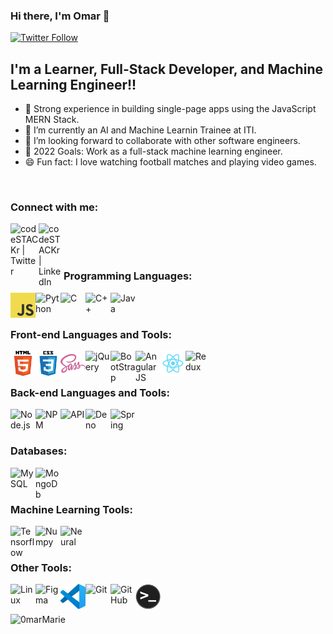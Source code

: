 ### Hi there, I'm Omar 👋 

<!-- [![Website](https://img.shields.io/website?label=codeSTACKr.com&style=for-the-badge&url=https%3A%2F%2Fcodestackr.com)](https://codestackr.com) -->
[![Twitter Follow](https://img.shields.io/twitter/follow/0marMarie?color=1DA1F2&logo=twitter&style=for-the-badge)](https://twitter.com/intent/follow?original_referer=https%3A%2F%2Fgithub.com%2F0marMarie&screen_name=0marMarie)

## I'm a Learner, Full-Stack Developer, and Machine Learning Engineer!!

- 💪 Strong experience in building single-page apps using the JavaScript MERN Stack.
- 🌱 I’m currently an AI and Machine Learnin Trainee at ITI.
- 🔭 I’m looking forward to collaborate with other software engineers.
- 🥅 2022 Goals: Work as a full-stack machine learning engineer.
- 😄 Fun fact: I love watching football matches and playing video games.

<br />

### Connect with me:

[<img align="left" alt="codeSTACKr | Twitter" width="45px" src="https://img.icons8.com/color/48/000000/twitter--v1.png"/>][twitter]

[<img align="left" alt="codeSTACKr | LinkedIn" width="40px" src="https://img.icons8.com/external-justicon-flat-justicon/64/000000/external-linkedin-social-media-justicon-flat-justicon.png"/>][linkedin]

<br />
<br />
<br />



### Programming Languages:

<!-- JavaScript / Python / C / C++ / Java -->
<img align="left" alt="JavaScript" width="40px" src="https://raw.githubusercontent.com/github/explore/80688e429a7d4ef2fca1e82350fe8e3517d3494d/topics/javascript/javascript.png" />

<img align="left" alt="Python" width="40px" src="https://img.icons8.com/color/96/000000/python--v1.png" />

<img align="left" alt="C" width="40px" src="https://img.icons8.com/color/48/000000/c-programming.png" />

<img align="left" alt="C++" width="40px"  src="https://img.icons8.com/color/48/000000/c-plus-plus-logo.png" />

<img align="left" alt="Java" width="45px" src="https://img.icons8.com/color/48/000000/java-coffee-cup-logo--v1.png" />


<br />
<br />

### Front-end Languages and Tools:

<!-- HTML, CSS, JQuery, BootStrap, Sass, Angular, React, Redux, ReactNative -->
<img align="left" alt="HTML5" width="40px" src="https://raw.githubusercontent.com/github/explore/80688e429a7d4ef2fca1e82350fe8e3517d3494d/topics/html/html.png" />

<img align="left" alt="CSS3" width="40px" src="https://raw.githubusercontent.com/github/explore/80688e429a7d4ef2fca1e82350fe8e3517d3494d/topics/css/css.png" />

<img align="left" alt="Sass" width="40px" src="https://raw.githubusercontent.com/github/explore/80688e429a7d4ef2fca1e82350fe8e3517d3494d/topics/sass/sass.png" />

<img align="left" alt="jQuery" width="40px" src="https://img.icons8.com/external-tal-revivo-shadow-tal-revivo/48/000000/external-jquery-is-a-javascript-library-designed-to-simplify-html-logo-shadow-tal-revivo.png"/>

<img align="left" alt="BootStrap" width="40px" src="https://img.icons8.com/color/48/000000/bootstrap.png"/>

<img align="left" alt="AngularJS" width="40px" src="https://img.icons8.com/color/48/000000/angularjs.png"/>

<img align="left" alt="React" width="40px" src="https://raw.githubusercontent.com/github/explore/80688e429a7d4ef2fca1e82350fe8e3517d3494d/topics/react/react.png" />

<img align="left" alt="Redux" width="40px" src="https://img.icons8.com/color/48/000000/redux.png"/>

<br />
<br />

### Back-end Languages and Tools:

<!-- Nodejs, Expressjs, API's -->
<img align="left" alt="Node.js" width="40px" src="https://img.icons8.com/color/48/000000/nodejs.png"/>

<img align="left" alt="NPM" width="40px" src="https://img.icons8.com/color/48/000000/npm.png"/>

<img align="left" alt="API" width="40px" src="https://img.icons8.com/external-soft-fill-juicy-fish/60/000000/external-api-microservices-soft-fill-soft-fill-juicy-fish-2.png"/>

<img align="left" alt="Deno" width="40px" src="https://img.icons8.com/external-tal-revivo-fresh-tal-revivo/56/000000/external-deno-a-secure-runtime-for-javascript-and-typescript-logo-fresh-tal-revivo.png"/>

<img align="left" alt="Spring" width="40px" src="https://img.icons8.com/color/48/000000/spring-logo.png"/>

<br>
<br>

### Databases:

<!-- mySQL, mongodb -->
<img align="left" alt="MySQL" width="40px" src="https://img.icons8.com/color/48/000000/mysql-logo.png"/>

<img align="left" alt="MongoDb" width="40px" src="https://img.icons8.com/external-tal-revivo-shadow-tal-revivo/48/000000/external-mongodb-a-cross-platform-document-oriented-database-program-logo-shadow-tal-revivo.png"/>

<br />
<br />

### Machine Learning Tools:

<!-- Tensorflow, Keras, Numpy, Pandas -->
<img align="left" alt="Tensorflow" width="40px" src="https://img.icons8.com/color/48/000000/tensorflow.png"/>

<img align="left" alt="Numpy" width="40px" src="https://img.icons8.com/color/48/000000/numpy.png"/>

<img align="left" alt="Neural" width="40px" src="https://img.icons8.com/external-smashingstocks-flat-smashing-stocks/66/000000/external-neural-network-networking-smashingstocks-flat-smashing-stocks.png"/>



<br />
<br />

### Other Tools:

<!-- Linux, Figma, VSCode, git, github, terminal -->
<img align="left" alt="Linux" width="40px" src="https://img.icons8.com/color/48/000000/linux--v1.png"/>

<img align="left" alt="Figma" width="40px" src="https://img.icons8.com/color/48/000000/figma--v1.png"/>

<img align="left" alt="Visual Studio Code" width="40px" src="https://raw.githubusercontent.com/github/explore/80688e429a7d4ef2fca1e82350fe8e3517d3494d/topics/visual-studio-code/visual-studio-code.png" />

<img align="left" alt="Git" width="40px" src="https://img.icons8.com/color/48/000000/git.png"/>

<img align="left" alt="GitHub" width="40px" src="https://img.icons8.com/fluency/48/000000/github.png"/>

<img align="left" alt="Terminal" width="40px" src="https://raw.githubusercontent.com/github/explore/80688e429a7d4ef2fca1e82350fe8e3517d3494d/topics/terminal/terminal.png" />

<br />
<br />

<p><img style="textAlign: center;" src="https://github-readme-streak-stats.herokuapp.com/?user=0marMarie" alt="0marMarie" /></p>



[twitter]: https://twitter.com/0marMarie
<!-- [instagram]: https://www.instagram.com/0marhamed/ -->
[linkedin]: https://www.linkedin.com/in/omar-marie-482672169/
